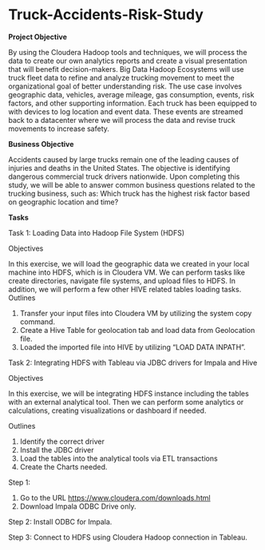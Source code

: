# Truck-Accidents-Risk-Study
**Project Objective**

By using the Cloudera Hadoop tools and techniques, we will process the data to create our own analytics reports and create a visual presentation that will benefit decision-makers.
Big Data Hadoop Ecosystems will use truck fleet data to refine and analyze trucking movement to meet the organizational goal of better understanding risk. The use case involves geographic data, vehicles, average mileage, gas consumption, events, risk factors, and other supporting information.
Each truck has been equipped to with devices to log location and event data. These events are streamed back to a datacenter where we will process the data and revise truck movements to increase safety.

**Business Objective**

Accidents caused by large trucks remain one of the leading causes of injuries and deaths in the United States. The objective is identifying dangerous commercial truck drivers nationwide.
Upon completing this study, we will be able to answer common business questions related to the trucking business, such as:
Which truck has the highest risk factor based on geographic location and time?

**Tasks**

Task 1: Loading Data into Hadoop File System (HDFS)

Objectives 

In this exercise, we will load the geographic data we created in your local machine into HDFS, which is in Cloudera VM. We can perform tasks like create directories, navigate file systems, and upload files to HDFS. In addition, we will perform a few other HIVE related tables loading tasks. 
Outlines 
1.	Transfer your input files into Cloudera VM by utilizing the system copy command. 
2.	Create a Hive Table for geolocation tab and load data from Geolocation file.
3.  Loaded the imported file into HIVE by utilizing “LOAD DATA INPATH”.

Task 2: Integrating HDFS with Tableau via JDBC drivers for Impala and Hive 

Objectives

In this exercise, we will be integrating HDFS instance including the tables with an external analytical tool. Then we can perform some analytics or calculations, creating visualizations or dashboard if needed.

Outlines 
1)  Identify the correct driver 
2)  Install the JDBC driver 
3)  Load the tables into the analytical tools via ETL transactions 
4)  Create the Charts needed.

Step 1:

1)  Go to the URL https://www.cloudera.com/downloads.html
2)  Download Impala ODBC Drive only. 

Step 2: 
Install ODBC for Impala. 

Step 3:
Connect to HDFS using Cloudera Hadoop connection in Tableau.

